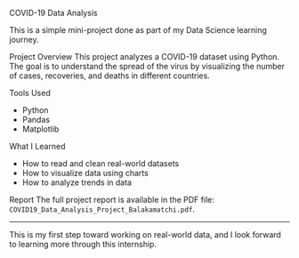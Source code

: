 COVID-19 Data Analysis

This is a simple mini-project done as part of my Data Science learning journey.

Project Overview
This project analyzes a COVID-19 dataset using Python. The goal is to understand the spread of the virus by visualizing the number of cases, recoveries, and deaths in different countries.

Tools Used
- Python
- Pandas
- Matplotlib

What I Learned
- How to read and clean real-world datasets
- How to visualize data using charts
- How to analyze trends in data

Report
The full project report is available in the PDF file: `COVID19_Data_Analysis_Project_Balakamatchi.pdf`.

---

This is my first step toward working on real-world data, and I look forward to learning more through this internship.
